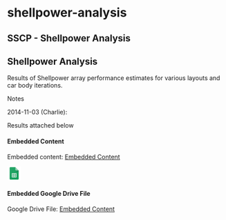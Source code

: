 # shellpower-analysis

## SSCP - Shellpower Analysis

## Shellpower Analysis

Results of Shellpower array performance estimates for various layouts and car body iterations.

Notes

2014-11-03 (Charlie):&#x20;

Results attached below

#### Embedded Content

Embedded content: [Embedded Content](shellpower-analysis.md)

![](../../../../assets/sheets_32dp.png)

#### Embedded Google Drive File

Google Drive File: [Embedded Content](https://drive.google.com/embeddedfolderview?id=1frZGok56j0vrUlDeK8GEz1xAUcQ0Pnub#list)
